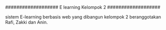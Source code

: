 ###################
E learning Kelompok 2
###################

sistem  E-learning berbasis web yang dibangun kelompok 2
beranggotakan Rafi, Zakki dan Anin.


